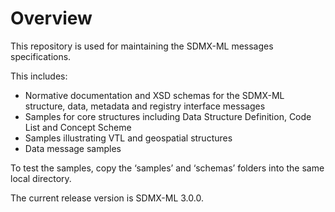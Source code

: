 Overview
=========
This repository is used for maintaining the SDMX-ML messages specifications.

This includes:
* Normative documentation and XSD schemas for the SDMX-ML structure, data, metadata and registry interface messages
* Samples for core structures including Data Structure Definition, Code List and Concept Scheme
* Samples illustrating VTL and geospatial structures
* Data message samples

To test the samples, copy the ‘samples’ and ‘schemas’ folders into the same local directory.

The current release version is SDMX-ML 3.0.0.
